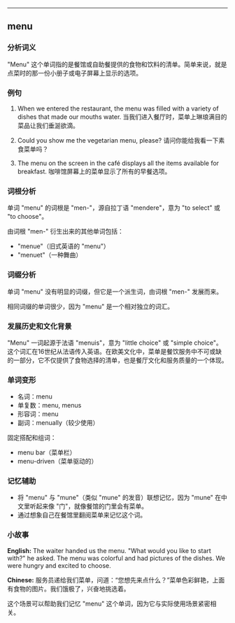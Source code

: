
---------------
## menu
### 分析词义
"Menu" 这个单词指的是餐馆或自助餐提供的食物和饮料的清单。简单来说，就是点菜时的那一份小册子或电子屏幕上显示的选项。

### 例句
1. When we entered the restaurant, the menu was filled with a variety of dishes that made our mouths water.
   当我们进入餐厅时，菜单上琳琅满目的菜品让我们垂涎欲滴。

2. Could you show me the vegetarian menu, please?
   请问你能给我看一下素食菜单吗？

3. The menu on the screen in the café displays all the items available for breakfast.
   咖啡馆屏幕上的菜单显示了所有的早餐选项。

### 词根分析
单词 "menu" 的词根是 "men-"，源自拉丁语 "mendere"，意为 "to select" 或 "to choose"。

由词根 "men-" 衍生出来的其他单词包括：
- "menue"（旧式英语的 "menu"）
- "menuet"（一种舞曲）

### 词缀分析
单词 "menu" 没有明显的词缀，但它是一个派生词，由词根 "men-" 发展而来。

相同词缀的单词很少，因为 "menu" 是一个相对独立的词汇。

### 发展历史和文化背景
"Menu" 一词起源于法语 "menuis"，意为 "little choice" 或 "simple choice"。这个词汇在16世纪从法语传入英语。在欧美文化中，菜单是餐饮服务中不可或缺的一部分，它不仅提供了食物选择的清单，也是餐厅文化和服务质量的一个体现。

### 单词变形
- 名词：menu
- 单复数：menu, menus
- 形容词：menu
- 副词：menually（较少使用）

固定搭配和组词：
- menu bar（菜单栏）
- menu-driven（菜单驱动的）

### 记忆辅助
- 将 "menu" 与 "mune"（类似 "mune" 的发音）联想记忆，因为 "mune" 在中文里听起来像 "门"，就像餐馆的门里会有菜单。
- 通过想象自己在餐馆里翻阅菜单来记忆这个词。

### 小故事
**English:**
The waiter handed us the menu. "What would you like to start with?" he asked.
The menu was colorful and had pictures of the dishes. We were hungry and excited to choose.

**Chinese:**
服务员递给我们菜单，问道：“您想先来点什么？”菜单色彩鲜艳，上面有食物的图片。我们饿极了，兴奋地挑选着。

这个场景可以帮助我们记忆 "menu" 这个单词，因为它与实际使用场景紧密相关。

